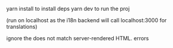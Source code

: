 yarn install to install deps
yarn dev to run the proj

(run on localhost as the i18n backend will call localhost:3000 for translations)

ignore the does not match server-rendered HTML. errors
